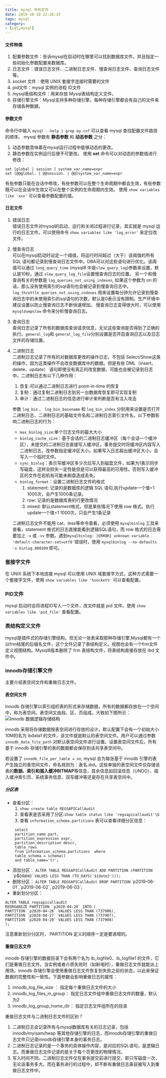 ```yaml
---
title: mysql 中的文件
date: 2019-10-10 22:26:33
tags: mysql
category: 
- [sql,mysql]
---
```


#### 文件种类
1. 配置参数文件：告诉mysql在启动时在哪里可以找到数据库文件，并且指定一些初始化参数配置来数据库。
2. 日志文件：错误日志文件、二进制日志文件、慢查询日志文件、查询日志文件等。
3. socket 文件：使用 UNIX 套接字连接时需要的文件
4. pid文件：mysql 实例的进程 ID文件
5. mysql表结构文件：用来存放 Mysql表结构定义文件。
6. 存储引擎文件：Mysql支持多种存储引擎，每种存储引擎都会有自己的文件来存储各种数据。

#### 参数文件
命令行中输入 `mysql --help | grep my.cnf` 可以查看 mysql 查找配置文件路径的顺序。
mysql 参数有 **静态参数** 和 **动态参数** 之分：
1. 动态参数意味着在mysql运行过程中能够动态的更改。
2. 静态参数在实例运行后便不可更改。
使用 **set** 命令可以对动态的参数值进行修改：
```
set [global | session ] system_var_name=expr
set [@@global. | @@session. | @@]system_var_name=expr
```
有些参数只能在会话中修改，有些参数可以在整个生命周期中都会生效，有些参数既可以在会话中生效又可以在整个实例的生命周期内生效。
使用 `show variables like 'xxx'` 可以查看参数配置的值。

#### 日志文件
1. 错误日志  
   错误日志文件对mysql的启动、运行和关闭过程进行记录，其实就是 mysql 运行的日志文件。可以使用命令 `show variables like 'log_error'` 来定位改文件。
2. 慢查询日志  
    可以在mysql启动时设定一个阈值，将运行时间超过（大于）该阈值的所有 SQL 语句都记录到慢查询日志文件中。DBA可以对这些语句进行优化。该阈值可以通过 `long_query_time` (mysql8 中是`slow_query_log`)参数来设置，默认是10秒。通过 `slow_query_log_file`设置慢查询日志的位置。
    另一个和慢查询有关的参数是 `log_queries_not_using_indexes`, 如果这个参数为 on 的话，那么没有使用索引的sql语句也会被记录到慢查询日志中。`log_throttle_queries_not_using_indexes` 用来设置每分钟允许记录到慢查询日志中的未使用索引的sql语句的次数，默认是0表示没有限制。生产环境中建议设置以防止慢查询日志不断快速增加。
    慢查询日志变得很大时，可以使用 `mysqldumpslow` 命令来分析慢查询日志。
3. 查询日志  
    查询日志记录了所有的数据库查询请求信息，无论这些查询是否得到了正确的执行。`general_log`和 `general_log_file`分别设置是否开启查询日志以及日志文件的存储位置。
4. 二进制日志  
    二进制日志记录了所有的对数据库更改的操作日志，不包括 Select/Show这类的操作，因为这类操作不会改变数据库中的数据。但是有些 DML（insert、delete、update） 语句即使没有真正的改变数据，可能也会被记录到日志中。二进制日志有以下几种作用：
    1. 恢复:可以通过二进制日志进行 point-in-time 的恢复
    2. 复制：通过复制二进制日志到另一台数据库恢复即可实现复制
    3. 审计：通过二进制日志的信息进行审计来判断是否有注入攻击
     
    参数 `log_bin` 、 `log_bin_basename` 和 `log_bin_index` 分别用来设置是否打开二进制日志、二进制日志的基础文件名和二进制日志索引文件名，以下参数影响二进制日志的行为：
    + `max_binlog_size`:单个日志文件的最大大小
    + `binlog_cache_size`：基于会话的二进制日志缓冲区（每个会话一个缓冲区），未提交的二进制日志直接写入缓冲区，事务提交时将缓冲区内容写入二进制日志，改参数指定缓冲区大小。如果写入日志超出缓冲区大小，会写入一个临时文件。
    + `sync_binlog`：表示写缓冲区多少次后写入到磁盘文件，如果为1表示同步写磁盘，这样会损失一定性能但是可以获得最高的可用性。否则写入缓冲区的文件在宕机有可能未刷盘造成丢失。
    + `binlog_format`：设置二进制日志文件的格式
        1. statement: 记录的是数据库的逻辑 SQL 语句,执行update一个值=1 1000次，会产生1000条记录。
        2. row: 记录的是数据库表的行更改情况
        3. mixed: 默认statement格式，但是某些情况下使用 row 格式。执行update一个值=1 1000次，只会产生1条记录
   
    二进制日志文件不能用 cat、less等命令查看，必须使用 `mysqlbinlog` 工具来查看，statement 格式的日志直接能看到逻辑SQL语句，而 row 格式的日志需要加上 `-v` 或 `-vv` 参数。遇到`mysqlbinlog: [ERROR] unknown variable 'default-character-set=utf8'`错误时，使用 `mysqlbinlog --no-defaults -v binlog.000109` 即可。

### 套接字文件
在 UNIX 系统下本地连接 mysql 可以使用 UNIX 域套接字方式，这种方式需要一个套接字文件，使用 `show variables like '%socket%'` 可以查看配置。

### PID文件
mysql 启动时会将进程ID写入一个文件，改文件就是 pid 文件。使用 `show variables like 'pid_file'` 查看配置。

### 表结构定义文件
mysql是插件式的存储引擎结构，但无论一张表采取那种存储引擎,Mysql都有一个以frm结尾的后缀名文件，这个文件记录了表结构定义。视图也会有一个frm文件定义视图结构。Mysql8版本删除了 frm 表结构文件，将表结构直接存放在 ibd 文件中。

### innodb存储引擎文件
主要介绍表空间文件和重做日志文件。

#### 表空间文件
Innodb 存储引擎以索引组织表的形式来存储数据，所有的数据都存放在一个空间中，称为表空间。表空间又由段、区、页组成。大致如下图所示：
![Innodb 数据逻辑存储结构](/pics/mysql-tablespace.png)

innodb 采用将存储数据按表空间进行存放的设计，默认配置下会有一个初始大小10M的名为 ibdata1 的文件，该文件就是默认的表空间文件。用户可以通过参数 `innodb_data_file_path` 对默认表空间文件进行设置。设置表空间文件后，所有基于 innodb 存储引擎的表的数据都会保存到该共享表空间中。

若设置了 `innodb_file_per_table = on`, mysql 会为每张基于 innodb 引擎的表产生独立的表空间文件，命名规则为：表名.ibd。这些单独的表空间文件仅存储该表的**数据、索引和插入缓冲BITMAP**等信息，其余信息如回滚信息（UNDO）、插入缓冲索引页、系统事务信息、双写缓冲等还是存在共享表空间中。

##### 分区表
+ 查看分区：
    1. `show create table REGSAPICallAudit`
    2. 查看表是否采用了分区:`show table status like 'regsapicallaudit'\G`
    3. 查看 `information_schema.partitions` 表可以查看详细分区信息：
   ```
    select
    partition_name part,  
    partition_expression expr,  
    partition_description descr,  
    table_rows  
    from information_schema.partitions  where 
    table_schema = schema()  
    and table_name='tr';
    ```
+ 添加分区：  `ALTER TABLE REGSAPICallAudit ADD PARTITION (PARTITION` \`p\${date}\` `VALUES LESS THAN (TO_DAYS('${date}')));`
+ 删除分区：  `ALTER TABLE REGSAPICallAudit DROP PARTITION` \`p2019-06-01\`,\`p2019-06-02\`,\`p2019-06-03\`;
+ 重新划分分区：
```
ALTER TABLE regsapicallaudit
REORGANIZE PARTITION `p2020-04-28` INTO (
PARTITION `p2020-04-26` VALUES LESS THAN (737906),
PARTITION `p2020-04-27` VALUES LESS THAN (737907),
PARTITION `p2020-04-28` VALUES LESS THAN (737908)
);
```
注意重新划分分区时， PARTITION 定义的顺序一定是要递增的。

 #### 重做日志文件
 innodb 存储引擎的数据目录下会有两个名为 ib_logfile0、ib_logfile1 的文件，它们是重做日志文件。当实例或者介质失败时（如断电时），重做日志文件就能派上用场，innodb 存储引擎会使用重做日志文件恢复到失败之前的状态，以此来保证数据的完整性和一致性。下面参数会影响重做日志的属性：
 1. innodb_log_file_size ： 指定每个重做日志文件的大小
 2. innodb_log_files_in_group： 指定日志文件组中重做日志文件的数量，默认为2
 3. innodb_log_group_home_dir： 指定日志文件组所在的目录

重做日志文件与二进制日志文件的区别？ 
1. 二进制日志会记录所有与mysql数据库有关的日志记录，包括 innodb/myisam/heap 等其他存储引擎的日志，而innodb存储引擎的重做日志文件只记录innodb存储引擎本身的事务日志。
2. 二进制日志记录的是一个事务的具体操作内容，是对应的SQL语句，是逻辑日志。而重做日志文件记录的是关于每个页更改的物理情况。
3. 写入时间不同。二进制日志文件仅在事务提交前进行提交，即只写磁盘一次，无论该事务多大。而在事务进行的过程中，却不断有重做日志条目被写入到重做日志文件中。